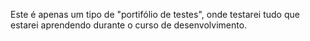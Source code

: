 Este é apenas um tipo de "portifólio de testes", onde testarei tudo que estarei aprendendo durante o curso de desenvolvimento.
